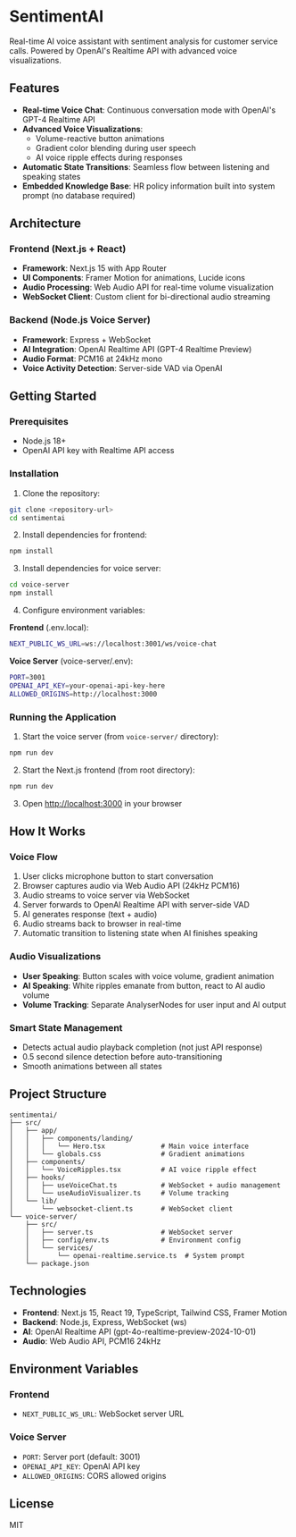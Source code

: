 # SentimentAI

Real-time AI voice assistant with sentiment analysis for customer service calls. Powered by OpenAI's Realtime API with advanced voice visualizations.

## Features

- **Real-time Voice Chat**: Continuous conversation mode with OpenAI's GPT-4 Realtime API
- **Advanced Voice Visualizations**:
  - Volume-reactive button animations
  - Gradient color blending during user speech
  - AI voice ripple effects during responses
- **Automatic State Transitions**: Seamless flow between listening and speaking states
- **Embedded Knowledge Base**: HR policy information built into system prompt (no database required)

## Architecture

### Frontend (Next.js + React)
- **Framework**: Next.js 15 with App Router
- **UI Components**: Framer Motion for animations, Lucide icons
- **Audio Processing**: Web Audio API for real-time volume visualization
- **WebSocket Client**: Custom client for bi-directional audio streaming

### Backend (Node.js Voice Server)
- **Framework**: Express + WebSocket
- **AI Integration**: OpenAI Realtime API (GPT-4 Realtime Preview)
- **Audio Format**: PCM16 at 24kHz mono
- **Voice Activity Detection**: Server-side VAD via OpenAI

## Getting Started

### Prerequisites
- Node.js 18+
- OpenAI API key with Realtime API access

### Installation

1. Clone the repository:
```bash
git clone <repository-url>
cd sentimentai
```

2. Install dependencies for frontend:
```bash
npm install
```

3. Install dependencies for voice server:
```bash
cd voice-server
npm install
```

4. Configure environment variables:

**Frontend** (.env.local):
```bash
NEXT_PUBLIC_WS_URL=ws://localhost:3001/ws/voice-chat
```

**Voice Server** (voice-server/.env):
```bash
PORT=3001
OPENAI_API_KEY=your-openai-api-key-here
ALLOWED_ORIGINS=http://localhost:3000
```

### Running the Application

1. Start the voice server (from `voice-server/` directory):
```bash
npm run dev
```

2. Start the Next.js frontend (from root directory):
```bash
npm run dev
```

3. Open [http://localhost:3000](http://localhost:3000) in your browser

## How It Works

### Voice Flow
1. User clicks microphone button to start conversation
2. Browser captures audio via Web Audio API (24kHz PCM16)
3. Audio streams to voice server via WebSocket
4. Server forwards to OpenAI Realtime API with server-side VAD
5. AI generates response (text + audio)
6. Audio streams back to browser in real-time
7. Automatic transition to listening state when AI finishes speaking

### Audio Visualizations
- **User Speaking**: Button scales with voice volume, gradient animation
- **AI Speaking**: White ripples emanate from button, react to AI audio volume
- **Volume Tracking**: Separate AnalyserNodes for user input and AI output

### Smart State Management
- Detects actual audio playback completion (not just API response)
- 0.5 second silence detection before auto-transitioning
- Smooth animations between all states

## Project Structure

```
sentimentai/
├── src/
│   ├── app/
│   │   ├── components/landing/
│   │   │   └── Hero.tsx              # Main voice interface
│   │   └── globals.css               # Gradient animations
│   ├── components/
│   │   └── VoiceRipples.tsx          # AI voice ripple effect
│   ├── hooks/
│   │   ├── useVoiceChat.ts           # WebSocket + audio management
│   │   └── useAudioVisualizer.ts     # Volume tracking
│   └── lib/
│       └── websocket-client.ts       # WebSocket client
└── voice-server/
    ├── src/
    │   ├── server.ts                 # WebSocket server
    │   ├── config/env.ts             # Environment config
    │   └── services/
    │       └── openai-realtime.service.ts  # System prompt
    └── package.json
```

## Technologies

- **Frontend**: Next.js 15, React 19, TypeScript, Tailwind CSS, Framer Motion
- **Backend**: Node.js, Express, WebSocket (ws)
- **AI**: OpenAI Realtime API (gpt-4o-realtime-preview-2024-10-01)
- **Audio**: Web Audio API, PCM16 24kHz

## Environment Variables

### Frontend
- `NEXT_PUBLIC_WS_URL`: WebSocket server URL

### Voice Server
- `PORT`: Server port (default: 3001)
- `OPENAI_API_KEY`: OpenAI API key
- `ALLOWED_ORIGINS`: CORS allowed origins

## License

MIT
